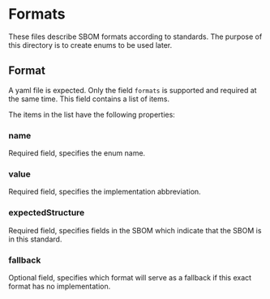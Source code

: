 # Formats

These files describe SBOM formats according to
standards. The purpose of this directory is to create
enums to be used later.

## Format

A yaml file is expected. Only the field `formats`
is supported and required at the same time. This field
contains a list of items.

The items in the list have the following properties:

### name

Required field, specifies the enum name.

### value

Required field, specifies the implementation abbreviation.

### expectedStructure

Required field, specifies fields in the SBOM which indicate
that the SBOM is in this standard.

### fallback

Optional field, specifies which format will serve as a fallback
if this exact format has no implementation.
